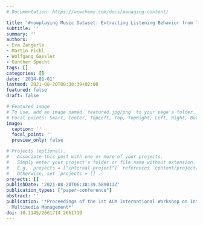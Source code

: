 ```yaml
---
# Documentation: https://wowchemy.com/docs/managing-content/

title: '#nowplaying Music Dataset: Extracting Listening Behavior from Twitter'
subtitle: ''
summary: ''
authors:
- Eva Zangerle
- Martin Pichl
- Wolfgang Gassler
- Günther Specht
tags: []
categories: []
date: '2014-01-01'
lastmod: 2021-08-20T08:38:39+02:00
featured: false
draft: false

# Featured image
# To use, add an image named `featured.jpg/png` to your page's folder.
# Focal points: Smart, Center, TopLeft, Top, TopRight, Left, Right, BottomLeft, Bottom, BottomRight.
image:
  caption: ''
  focal_point: ''
  preview_only: false

# Projects (optional).
#   Associate this post with one or more of your projects.
#   Simply enter your project's folder or file name without extension.
#   E.g. `projects = ["internal-project"]` references `content/project/deep-learning/index.md`.
#   Otherwise, set `projects = []`.
projects: []
publishDate: '2021-08-20T06:38:39.589013Z'
publication_types: ["paper-conference"]
abstract: ''
publication: '*Proceedings of the 1st ACM International Workshop on Internet-Scale
  Multimedia Management*'
doi: 10.1145/2661714.2661719
---
```

